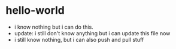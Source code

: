 # hello-world

- i know nothing but i can do this.
- update: i still don't know anything but i can update this file now
- i still know nothing, but i can also push and pull stuff
